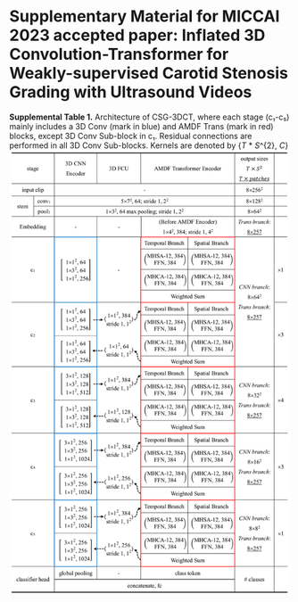 # Supplementary Material for MICCAI 2023 accepted paper: Inflated 3D Convolution-Transformer for Weakly-supervised Carotid Stenosis Grading with Ultrasound Videos
__Supplemental Table 1.__ Architecture of CSG-3DCT, where each stage (c₁-c₅) mainly includes a 3D Conv (mark in blue) and AMDF Trans (mark in red) blocks, except 3D Conv Sub-block in c₁. Residual connections are performed
in all 3D Conv Sub-blocks. Kernels are denoted by {_T_ * _S_^{2}, _C_}
![image](https://github.com/XinRuiZhou0106/CSG-3DCT_supp/blob/main/supp_miccai23.png)
